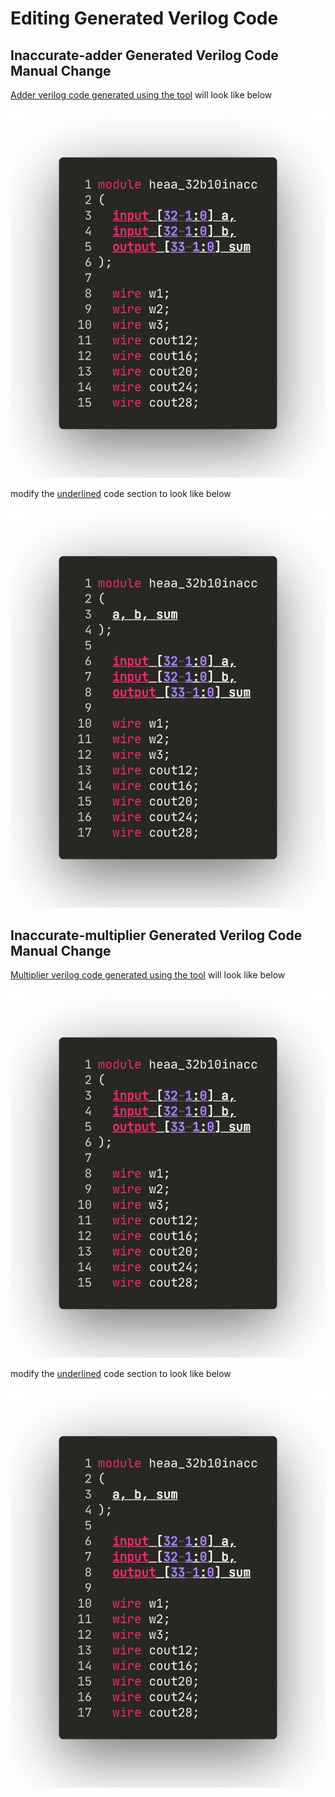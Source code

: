 # Editing Generated Verilog Code

## Inaccurate-adder Generated Verilog Code Manual Change

[Adder verilog code generated using the tool](using_gui_tool.md#verilog-code-generator) will look like below

![Adder Verilog Generated Code Before](_images/adder-code-gen-before.png)

modify the <u>underlined</u> code section to look like below

![Adder Verilog Generated Code After](_image/../_images/adder-code-gen-after.png)

## Inaccurate-multiplier Generated Verilog Code Manual Change

[Multiplier verilog code generated using the tool](using_gui_tool.md#verilog-code-generator) will look like below

![Multiplier Verilog Generated Code Before](_images/adder-code-gen-before.png)

modify the <u>underlined</u> code section to look like below

![Multiplier Verilog Generated Code After](_image/../_images/adder-code-gen-after.png)
